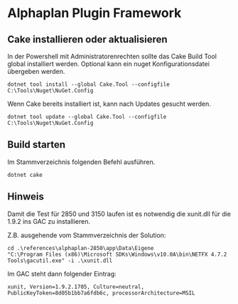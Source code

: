 # Alphaplan Plugin Framework

## Cake installieren oder aktualisieren

In der Powershell mit Administratorenrechten sollte das Cake Build Tool global installiert werden.
Optional kann ein nuget Konfigurationsdatei übergeben werden.

```
dotnet tool install --global Cake.Tool --configfile C:\Tools\Nuget\NuGet.Config
```

Wenn Cake bereits installiert ist, kann nach Updates gesucht werden.

```
dotnet tool update --global Cake.Tool --configfile C:\Tools\Nuget\NuGet.Config
```

## Build starten

Im Stammverzeichnis folgenden Befehl ausführen.

```
dotnet cake
```

## Hinweis

Damit die Test für 2850 und 3150 laufen ist es notwendig die xunit.dll für die 1.9.2 ins GAC zu installieren.

Z.B. ausgehende vom Stammverzeichnis der Solution:

```
cd .\references\alphaplan-2850\app\Data\Eigene
"C:\Program Files (x86)\Microsoft SDKs\Windows\v10.0A\bin\NETFX 4.7.2 Tools\gacutil.exe" -i .\xunit.dll
```

Im GAC steht dann folgender Eintrag:

```
xunit, Version=1.9.2.1705, Culture=neutral, PublicKeyToken=8d05b1bb7a6fdb6c, processorArchitecture=MSIL
```

